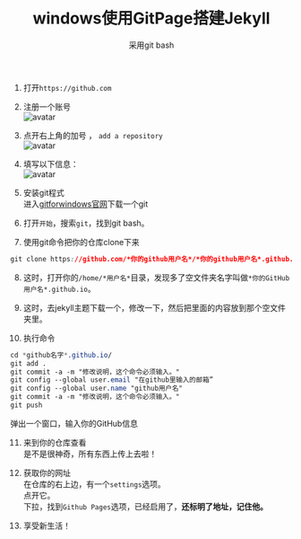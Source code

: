 ﻿---
layout: post
title: 'windows使用GitPage搭建Jekyll'
subtitle: '采用git bash'
keywords: github jekyll 教程 windows
tags: 教程 windows github
category: tech
cover: 'http://on2171g4d.bkt.clouddn.com/jekyll-banner.png'
---
1. 打开`https://github.com`  
  
2. 注册一个账号  
![avatar](https://img-blog.csdn.net/20160727002237540)  
  
3. 点开右上角的加号 ， `add a repository`  
![avatar](https://img-blog.csdn.net/20160727005408944)  
  
4. 填写以下信息：  
![avatar](https://img-blog.csdn.net/20160727005138554)  
  
5. 安装git程式  
进入[gitforwindows官网](https://gitforwindows.org)下载一个git

6. 打开`开始`，搜索`git`，找到git bash。
  

7. 使用git命令把你的仓库clone下来  
```css
git clone https://github.com/*你的github用户名*/*你的github用户名*.github.io.git
```
  
8. 这时，打开你的`/home/*用户名*`目录，发现多了空文件夹名字叫做`*你的GitHub用户名*.github.io`。  
  
9. 这时，去jekyll主题下载一个，修改一下，然后把里面的内容放到那个空文件夹里。  
 
10. 执行命令
```css
cd *github名字*.github.io/
git add .
git commit -a -m "修改说明，这个命令必须输入。"
git config --global user.email "在github里输入的邮箱”
git config --global user.name "github用户名"
git commit -a -m "修改说明，这个命令必须输入。"
git push
```
弹出一个窗口，输入你的GitHub信息  
  
11. 来到你的仓库查看  
是不是很神奇，所有东西上传上去啦！
  
12. 获取你的网址  
在仓库的右上边，有一个`settings`选项。  
点开它。  
下拉，找到`Github Pages`选项，已经启用了，**还标明了地址，记住他。**
  
13. 享受新生活！
  
